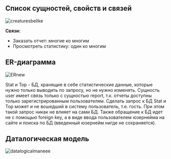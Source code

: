 ## Список сущностей, свойств и связей
![creaturesbelike](https://user-images.githubusercontent.com/95046139/147712707-d8d8788c-2e72-40ce-a650-7c5b5e1cd4a6.png)


**Связи:**
 - Заказать отчет: многие ко многим
 - Просмотреть статистику: один ко многим

## ER-диаграмма
![ERnew](https://user-images.githubusercontent.com/95046139/149424804-3b3458cc-e4bf-4bc6-9821-c86659e565fa.png)




Stat и Top - БД, хранящие в себе статистические данные, которые нужно только выводить по запросу, но не нужно изменять.
Сущность user имеет связь только с сущностью report, т.к. отчеты доступны только зарегистрированным пользователям. Сделать запрос к БД Stat и Top может и не вошедший в систему пользователь, т.е. гость. При этом такой запрос никак не влияет на сами БД. Также обращение к БД идет не с помощью foreign key, а в виде ввода пользователем юзернейма на сайте и поиска по БД (введенный юзернейм нигде не сохраняется).

## Даталогическая модель
![datalogicalmaneee](https://user-images.githubusercontent.com/95046139/147712633-c2fbeddb-43a1-4699-a82d-6f4cd82c8a58.jpg)

